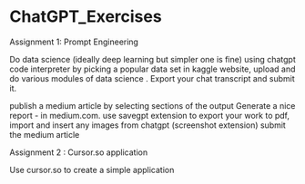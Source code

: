 # ChatGPT_Exercises

Assignment 1: Prompt Engineering


Do data science (ideally deep learning but simpler one is fine)  using chatgpt code interpreter by picking a popular data set in kaggle website, upload and do various modules of data science . Export your chat transcript and submit it. 

publish a medium article by selecting sections of the output 
Generate a nice report - in medium.com. use savegpt extension to export your work to pdf, import and insert any images from chatgpt (screenshot extension) 
submit the medium article


Assignment 2 : Cursor.so application

Use cursor.so to create a simple application
